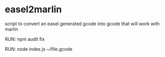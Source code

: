 # easel2marlin
script to convert an easel generated gcode into gcode that will work with marlin 


RUN:  npm audit fix

RUN: node index.js ~/file.gcode
